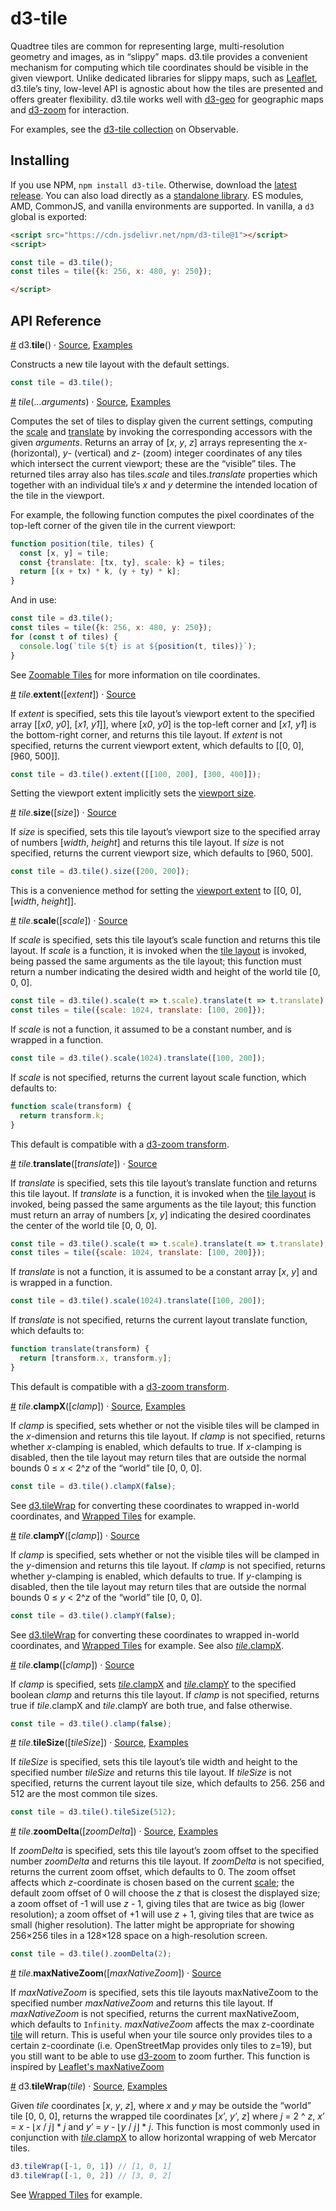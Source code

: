 # d3-tile

Quadtree tiles are common for representing large, multi-resolution geometry and images, as in “slippy” maps. d3.tile provides a convenient mechanism for computing which tile coordinates should be visible in the given viewport. Unlike dedicated libraries for slippy maps, such as [Leaflet](https://leafletjs.com/), d3.tile’s tiny, low-level API is agnostic about how the tiles are presented and offers greater flexibility. d3.tile works well with [d3-geo](https://github.com/d3/d3-geo) for geographic maps and [d3-zoom](https://github.com/d3/d3-zoom) for interaction.

For examples, see the [d3-tile collection](https://observablehq.com/collection/@d3/d3-tile) on Observable.

## Installing

If you use NPM, `npm install d3-tile`. Otherwise, download the [latest release](https://github.com/d3/d3-tile/releases/latest). You can also load directly as a [standalone library](https://cdn.jsdelivr.net/npm/d3-tile). ES modules, AMD, CommonJS, and vanilla environments are supported. In vanilla, a `d3` global is exported:

```html
<script src="https://cdn.jsdelivr.net/npm/d3-tile@1"></script>
<script>

const tile = d3.tile();
const tiles = tile({k: 256, x: 480, y: 250});

</script>
```

## API Reference

<a href="#tile" name="tile">#</a> d3.<b>tile</b>() · [Source](https://github.com/d3/d3-tile/blob/master/src/tile.js), [Examples](https://observablehq.com/collection/@d3/d3-tile)

Constructs a new tile layout with the default settings.

```js
const tile = d3.tile();
```

<a href="#_tile" name="_tile">#</a> <i>tile</i>(…*arguments*) · [Source](https://github.com/d3/d3-tile/blob/master/src/tile.js), [Examples](https://observablehq.com/collection/@d3/d3-tile)

Computes the set of tiles to display given the current settings, computing the [scale](#tile_scale) and [translate](#tile_translate) by invoking the corresponding accessors with the given *arguments*. Returns an array of [*x*, *y*, *z*] arrays representing the *x*- (horizontal), *y*- (vertical) and *z*- (zoom) integer coordinates of any tiles which intersect the current viewport; these are the “visible” tiles. The returned tiles array also has tiles.*scale* and tiles.*translate* properties which together with an individual tile’s *x* and *y* determine the intended location of the tile in the viewport.

For example, the following function computes the pixel coordinates of the top-left corner of the given tile in the current viewport:

```js
function position(tile, tiles) {
  const [x, y] = tile;
  const {translate: [tx, ty], scale: k} = tiles;
  return [(x + tx) * k, (y + ty) * k];
}
```

And in use:

```js
const tile = d3.tile();
const tiles = tile({k: 256, x: 480, y: 250});
for (const t of tiles) {
  console.log(`tile ${t} is at ${position(t, tiles)}`);
}
```

See [Zoomable Tiles](https://observablehq.com/@d3/zoomable-tiles) for more information on tile coordinates.

<a href="#tile_extent" name="tile_extent">#</a> <i>tile</i>.<b>extent</b>([<i>extent</i>]) · [Source](https://github.com/d3/d3-tile/blob/master/src/tile.js)

If *extent* is specified, sets this tile layout’s viewport extent to the specified array [[*x0*, *y0*], [*x1*, *y1*]], where [*x0*, *y0*] is the top-left corner and [*x1*, *y1*] is the bottom-right corner, and returns this tile layout. If *extent* is not specified, returns the current viewport extent, which defaults to [[0, 0], [960, 500]].

```js
const tile = d3.tile().extent([[100, 200], [300, 400]]);
```

Setting the viewport extent implicitly sets the [viewport size](#tile_size).

<a href="#tile_size" name="tile_size">#</a> <i>tile</i>.<b>size</b>([<i>size</i>]) · [Source](https://github.com/d3/d3-tile/blob/master/src/tile.js)

If *size* is specified, sets this tile layout’s viewport size to the specified array of numbers [*width*, *height*] and returns this tile layout. If *size* is not specified, returns the current viewport size, which defaults to [960, 500].

```js
const tile = d3.tile().size([200, 200]);
```

This is a convenience method for setting the [viewport extent](#tile_extent) to [[0, 0], [*width*, *height*]].

<a href="#tile_scale" name="tile_scale">#</a> <i>tile</i>.<b>scale</b>([<i>scale</i>]) · [Source](https://github.com/d3/d3-tile/blob/master/src/tile.js)

If *scale* is specified, sets this tile layout’s scale function and returns this tile layout. If *scale* is a function, it is invoked when the [tile layout](#_tile) is invoked, being passed the same arguments as the tile layout; this function must return a number indicating the desired width and height of the world tile [0, 0, 0].

```js
const tile = d3.tile().scale(t => t.scale).translate(t => t.translate);
const tiles = tile({scale: 1024, translate: [100, 200]});
```

If *scale* is not a function, it assumed to be a constant number, and is wrapped in a function.

```js
const tile = d3.tile().scale(1024).translate([100, 200]);
```

If *scale* is not specified, returns the current layout scale function, which defaults to:

```js
function scale(transform) {
  return transform.k;
}
```

This default is compatible with a [d3-zoom transform](https://github.com/d3/d3-zoom/blob/master/README.md#zoom-transforms).

<a href="#tile_translate" name="tile_translate">#</a> <i>tile</i>.<b>translate</b>([<i>translate</i>]) · [Source](https://github.com/d3/d3-tile/blob/master/src/tile.js)

If *translate* is specified, sets this tile layout’s translate function and returns this tile layout. If *translate* is a function, it is invoked when the [tile layout](#_tile) is invoked, being passed the same arguments as the tile layout; this function must return an array of numbers [*x*, *y*] indicating the desired coordinates the center of the world tile [0, 0, 0].

```js
const tile = d3.tile().scale(t => t.scale).translate(t => t.translate);
const tiles = tile({scale: 1024, translate: [100, 200]});
```

If *translate* is not a function, it is assumed to be a constant array [*x*, *y*] and is wrapped in a function.

```js
const tile = d3.tile().scale(1024).translate([100, 200]);
```

If *translate* is not specified, returns the current layout translate function, which defaults to:

```js
function translate(transform) {
  return [transform.x, transform.y];
}
```

This default is compatible with a [d3-zoom transform](https://github.com/d3/d3-zoom/blob/master/README.md#zoom-transforms).

<a href="#tile_clampX" name="tile_clampX">#</a> <i>tile</i>.<b>clampX</b>([<i>clamp</i>]) · [Source](https://github.com/d3/d3-tile/blob/master/src/tile.js), [Examples](https://observablehq.com/@d3/wrapped-tiles)

If *clamp* is specified, sets whether or not the visible tiles will be clamped in the *x*-dimension and returns this tile layout. If *clamp* is not specified, returns whether *x*-clamping is enabled, which defaults to true. If *x*-clamping is disabled, then the tile layout may return tiles that are outside the normal bounds 0 ≤ *x* < 2^*z* of the “world” tile [0, 0, 0].

```js
const tile = d3.tile().clampX(false);
```

 See [d3.tileWrap](#tileWrap) for converting these coordinates to wrapped in-world coordinates, and [Wrapped Tiles](https://observablehq.com/@d3/wrapped-tiles) for example.

<a href="#tile_clampY" name="tile_clampY">#</a> <i>tile</i>.<b>clampY</b>([<i>clamp</i>]) · [Source](https://github.com/d3/d3-tile/blob/master/src/tile.js)

If *clamp* is specified, sets whether or not the visible tiles will be clamped in the *y*-dimension and returns this tile layout. If *clamp* is not specified, returns whether *y*-clamping is enabled, which defaults to true. If *y*-clamping is disabled, then the tile layout may return tiles that are outside the normal bounds 0 ≤ *y* < 2^*z* of the “world” tile [0, 0, 0].

```js
const tile = d3.tile().clampY(false);
```

 See [d3.tileWrap](#tileWrap) for converting these coordinates to wrapped in-world coordinates, and [Wrapped Tiles](https://observablehq.com/@d3/wrapped-tiles) for example. See also [*tile*.clampX](#tile_clampX).


<a href="#tile_clamp" name="tile_clamp">#</a> <i>tile</i>.<b>clamp</b>([<i>clamp</i>]) · [Source](https://github.com/d3/d3-tile/blob/master/src/tile.js)

If *clamp* is specified, sets [*tile*.clampX](#tile_clampX) and [*tile*.clampY](#tile_clampY) to the specified boolean *clamp* and returns this tile layout. If *clamp* is not specified, returns true if *tile*.clampX and *tile*.clampY are both true, and false otherwise.

```js
const tile = d3.tile().clamp(false);
```

<a href="#tile_tileSize" name="tile_tileSize">#</a> <i>tile</i>.<b>tileSize</b>([<i>tileSize</i>]) · [Source](https://github.com/d3/d3-tile/blob/master/src/tile.js), [Examples](https://observablehq.com/@d3/tile-tilesize)

If *tileSize* is specified, sets this tile layout’s tile width and height to the specified number *tileSize* and returns this tile layout. If *tileSize* is not specified, returns the current layout tile size, which defaults to 256. 256 and 512 are the most common tile sizes.

```js
const tile = d3.tile().tileSize(512);
```

<a href="#tile_zoomDelta" name="tile_zoomDelta">#</a> <i>tile</i>.<b>zoomDelta</b>([<i>zoomDelta</i>]) · [Source](https://github.com/d3/d3-tile/blob/master/src/tile.js), [Examples](https://observablehq.com/@d3/tile-zoomdelta)

If *zoomDelta* is specified, sets this tile layout’s zoom offset to the specified number *zoomDelta* and returns this tile layout. If *zoomDelta* is not specified, returns the current zoom offset, which defaults to 0. The zoom offset affects which *z*-coordinate is chosen based on the current [scale](#tile_scale); the default zoom offset of 0 will choose the *z* that is closest the displayed size; a zoom offset of -1 will use *z* - 1, giving tiles that are twice as big (lower resolution); a zoom offset of +1 will use *z* + 1, giving tiles that are twice as small (higher resolution). The latter might be appropriate for showing 256×256 tiles in a 128×128 space on a high-resolution screen.

```js
const tile = d3.tile().zoomDelta(2);
```

<a href="#tile_maxNativeZoom" name="tile_maxNativeZoom">#</a> <i>tile</i>.<b>maxNativeZoom</b>([<i>maxNativeZoom</i>]) · [Source](https://github.com/d3/d3-tile/blob/master/src/tile.js)

If *maxNativeZoom* is specified, sets this tile layouts maxNativeZoom to the specified number *maxNativeZoom* and returns this tile layout. If *maxNativeZoom* is not specified, returns the current maxNativeZoom, which defaults to `Infinity`. *maxNativeZoom* affects the max z-coordinate [tile](#_tile) will return. This is useful when your tile source only provides tiles to a certain z-coordinate (i.e. OpenStreetMap provides only tiles to z=19), but you still want to be able to use [d3-zoom](https://github.com/d3/d3-zoom) to zoom further. This function is inspired by [Leaflet's maxNativeZoom](https://leafletjs.com/reference-1.5.0.html#gridlayer-maxnativezoom)

<a href="#tileWrap" name="tileWrap">#</a> d3.<b>tileWrap</b>(*tile*) · [Source](https://github.com/d3/d3-tile/blob/master/src/wrap.js), [Examples](https://observablehq.com/@d3/wrapped-tiles)

Given *tile* coordinates [*x*, *y*, *z*], where *x* and *y* may be outside the “world” tile [0, 0, 0], returns the wrapped tile coordinates [*x′*, *y′*, *z*] where *j* = 2 ^ *z*, *x′* = *x* - ⌊*x* / *j*⌋ * *j* and *y′* = *y* - ⌊*y* / *j*⌋ * *j*. This function is most commonly used in conjunction with [*tile*.clampX](#tile_clampX) to allow horizontal wrapping of web Mercator tiles.

```js
d3.tileWrap([-1, 0, 1]) // [1, 0, 1]
d3.tileWrap([-1, 0, 2]) // [3, 0, 2]
```

See [Wrapped Tiles](https://observablehq.com/@d3/wrapped-tiles) for example.
